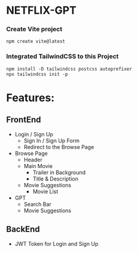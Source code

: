 # NETFLIX-GPT
### Create Vite project
    npm create vite@latest
### Integrated TailwindCSS to this Project 
    npm install -D tailwindcss postcss autoprefixer
    npx tailwindcss init -p
# Features:
## FrontEnd
- Login / Sign Up
    - Sign In / Sign Up Form
    - Redirect to the Browse Page
- Browse Page
    - Header
    - Main Movie
        - Trailer in Background
        - Title & Description
    - Movie Suggestions
        - Movie List
- GPT 
    - Search Bar
    - Movie Suggestions
## BackEnd
- JWT Token for Login and Sign Up
